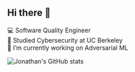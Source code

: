 ## Hi there 👋
💻 Software Quality Engineer\
👾 Studied Cybersecurity at UC Berkeley\
💭 I’m currently working on Adversarial ML

![Jonathan's GitHub stats](https://github-readme-stats.vercel.app/api?username=jlope150&theme=radical&show_icons=true)
<!--
**jlope150/jlope150** is a ✨ _special_ ✨ repository because its `README.md` (this file) appears on your GitHub profile.

Here are some ideas to get you started:

- 🔭 I’m currently working on Adversarial ML...
- 🌱 I’m currently Adversarial ML...
- 👯 I’m looking to collaborate on ...
- 🤔 I’m looking for help with ...
- 💬 Ask me about ...
- 📫 How to reach me: ...
- 😄 Pronouns: ...
- ⚡ Fun fact: ...
-->

